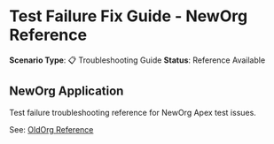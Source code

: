 # Test Failure Fix Guide - NewOrg Reference

**Scenario Type**: 📋 Troubleshooting Guide
**Status**: Reference Available

## NewOrg Application
Test failure troubleshooting reference for NewOrg Apex test issues.

See: [OldOrg Reference](https://github.com/Shintu-John/Salesforce_OldOrg_State/tree/main/test-failure-guide)

